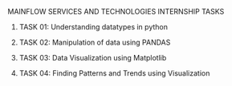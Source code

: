 MAINFLOW SERVICES AND TECHNOLOGIES INTERNSHIP TASKS

1. TASK 01: Understanding datatypes in python

2. TASK 02: Manipulation of data using PANDAS

3. TASK 03: Data Visualization using Matplotlib

4. TASK 04: Finding Patterns and Trends using Visualization

